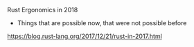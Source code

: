 Rust Ergonomics in 2018
- Things that are possible now, that were not possible before

https://blog.rust-lang.org/2017/12/21/rust-in-2017.html